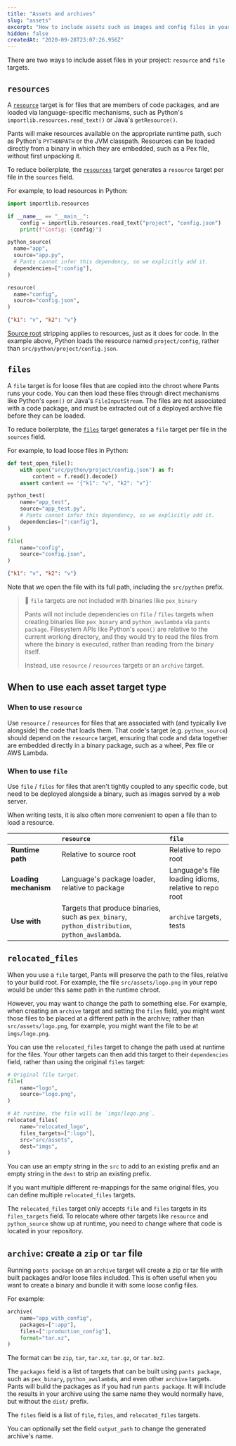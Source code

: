 ```yaml
---
title: "Assets and archives"
slug: "assets"
excerpt: "How to include assets such as images and config files in your project."
hidden: false
createdAt: "2020-09-28T23:07:26.956Z"
---
```

There are two ways to include asset files in your project: `resource` and `file` targets.

`resources`
-----------

A [`resource`](doc:reference-resource) target is for files that are members of code packages, and are loaded via language-specific mechanisms, such as Python's `importlib.resources.read_text()` or Java's `getResource()`.  

Pants will make resources available on the appropriate runtime path, such as Python's `PYTHONPATH` or the JVM classpath. Resources can be loaded directly from a binary in which they are embedded, such as a Pex file, without first unpacking it.

To reduce boilerplate, the [`resources`](doc:reference-resources) target generates a `resource` target per file in the `sources` field.

For example, to load resources in Python:

```python src/python/project/app.py
import importlib.resources

if __name__ == "__main__":
    config = importlib.resources.read_text("project", "config.json")
    print(f"Config: {config}")
```
```python src/python/project/BUILD
python_source(
  name="app",
  source="app.py",
  # Pants cannot infer this dependency, so we explicitly add it.
  dependencies=[":config"],
)

resource(
  name="config",
  source="config.json",
)
```
```json src/python/project/config.json
{"k1": "v", "k2": "v"}
```

[Source root](doc:source-roots) stripping applies to resources, just as it does for code. In the example above, Python loads the resource named `project/config`, rather than `src/python/project/config.json`. 

`files`
-------

A `file` target is for loose files that are copied into the chroot where Pants runs your code. You can then load these files through direct mechanisms like Python's `open()` or Java's `FileInputStream`. The files are not associated with a code package, and must be extracted out of a deployed archive file before they can be loaded.

To reduce boilerplate, the [`files`](doc:reference-files) target generates a `file` target per file in the `sources` field.

For example, to load loose files in Python:

```python src/python/project/app_test.py
def test_open_file():
    with open("src/python/project/config.json") as f:
        content = f.read().decode()
    assert content == '{"k1": "v", "k2": "v"}'
```
```python src/python/project/BUILD
python_test(
    name="app_test",
    source="app_test.py",
    # Pants cannot infer this dependency, so we explicitly add it.
    dependencies=[":config"],
)

file(
    name="config",
    source="config.json",
)
```
```json src/python/project/config.json
{"k1": "v", "k2": "v"}
```

Note that we open the file with its full path, including the `src/python` prefix.

> 🚧 `file` targets are not included with binaries like `pex_binary`
> 
> Pants will not include dependencies on `file` / `files` targets when creating binaries like `pex_binary` and `python_awslambda` via `pants package`. Filesystem APIs like Python's `open()` are relative to the current working directory, and they would try to read the files from where the binary is executed, rather than reading from the binary itself.
> 
> Instead, use `resource` / `resources` targets or an `archive` target.

When to use each asset target type
----------------------------------

### When to use `resource`

Use `resource` / `resources`  for files that are associated with (and typically live alongside) the code that loads them. That code's target (e.g. `python_source`) should depend on the `resource` target, ensuring that code and data together are embedded directly in a binary package, such as a wheel, Pex file or AWS Lambda.

### When to use `file`

Use `file` / `files` for files that aren't tightly coupled to any specific code, but need to be deployed alongside a binary, such as images served by a web server.

When writing tests, it is also often more convenient to open a file than to load a resource.

|                       | `resource`                                                                                      | `file`                                                |
| :-------------------- | :---------------------------------------------------------------------------------------------- | :---------------------------------------------------- |
| **Runtime path**      | Relative to source root                                                                         | Relative to repo root                                 |
| **Loading mechanism** | Language's package loader, relative to package                                                  | Language's file loading idioms, relative to repo root |
| **Use with**          | Targets that produce binaries, such as `pex_binary`, `python_distribution`, `python_awslambda`. | `archive` targets, tests                              |

`relocated_files`
-----------------

When you use a `file` target, Pants will preserve the path to the files, relative to your build root. For example, the file `src/assets/logo.png` in your repo would be under this same path in the runtime chroot.

However, you may want to change the path to something else. For example, when creating an `archive` target and setting the `files` field, you might want those files to be placed at a different path in the archive; rather than `src/assets/logo.png`, for example, you might want the file to be at `imgs/logo.png`.

You can use the `relocated_files` target to change the path used at runtime for the files. Your other targets can then add this target to their `dependencies` field, rather than using the original `files` target:

```python src/assets/BUILD
# Original file target.
file(
    name="logo",
    source="logo.png",
)

# At runtime, the file will be `imgs/logo.png`.
relocated_files(
    name="relocated_logo",
    files_targets=[":logo"],
    src="src/assets",
    dest="imgs",
)
```

You can use an empty string in the `src` to add to an existing prefix and an empty string in the `dest` to strip an existing prefix.

If you want multiple different re-mappings for the same original files, you can define multiple `relocated_files` targets.

The `relocated_files` target only accepts `file` and `files` targets in its `files_targets` field. To relocate where other targets like `resource` and `python_source` show up at runtime, you need to change where that code is located in your repository.

`archive`: create a `zip` or `tar` file
---------------------------------------

Running `pants package` on an `archive` target will create a zip or tar file with built packages and/or loose files included. This is often useful when you want to create a binary and bundle it with some loose config files.

For example:

```python project/BUILD
archive(
    name="app_with_config",
    packages=[":app"],
    files=[":production_config"],
    format="tar.xz",
)
```

The format can be `zip`, `tar`, `tar.xz`, `tar.gz`, or `tar.bz2`.

The `packages` field is a list of targets that can be built using `pants package`, such as `pex_binary`, `python_awslambda`, and even other `archive` targets. Pants will build the packages as if you had run `pants package`. It will include the results in your archive using the same name they would normally have, but without the `dist/` prefix.

The `files` field is a list of `file`, `files`, and `relocated_files` targets.

You can optionally set the field `output_path` to change the generated archive's name.
